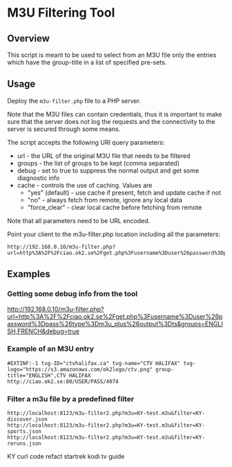# M3U Filtering Tool

## Overview

This script is meant to be used to select from an M3U file only the entries which have the group-title in a list of specified pre-sets.

## Usage

Deploy the ```m3u-filter.php``` file to a PHP server. 

Note that the M3U files can contain credentials, thus it is important to make sure that the server does not log the requests and the connectivity to the server is secured through some means.

The script accepts the following URI query parameters:
* url - the URL of the original M3U file that needs to be filtered
* groups - the list of groups to be kept (comma separated)
* debug - set to true to suppress the normal output and get some diagnostic info
* cache - controls the use of caching. Values are 
    - "yes" (default) - use cache if present, fetch and update cache if not
    - "no" - always fetch from remote, ignore any local data
    - "force_clear" - clear local cache before fetching from remote

Note that all parameters need to be URL encoded.

Point your client to the m3u-filter.php location including all the parameters:
```
http://192.168.0.10/m3u-filter.php?url=http%3A%2F%2Fciao.ok2.se%2Fget.php%3Fusername%3Duser%26password%3Dpass%26type%3Dm3u_plus%26output%3Dts&groups=ENGLISH,FRENCH
```

## Examples

### Getting some debug info from the tool
http://192.168.0.10/m3u-filter.php?url=http%3A%2F%2Fciao.ok2.se%2Fget.php%3Fusername%3Duser%26password%3Dpass%26type%3Dm3u_plus%26output%3Dts&groups=ENGLISH,FRENCH&debug=true

### Example of an M3U entry
```
#EXTINF:-1 tvg-ID="ctvhalifax.ca" tvg-name="CTV HALIFAX" tvg-logo="https://s3.amazonaws.com/ok2logo/ctv.png" group-title="ENGLISH",CTV HALIFAX
http://ciao.ok2.se:80/USER/PASS/4074
```


### Filter a m3u file by a predefined filter
```
http://localhost:8123/m3u-filter2.php?m3u=KY-test.m3u&filter=KY-discover.json
http://localhost:8123/m3u-filter2.php?m3u=KY-test.m3u&filter=KY-sports.json
http://localhost:8123/m3u-filter2.php?m3u=KY-test.m3u&filter=KY-reruns.json
```


KY curl
code refact
startrek
kodi tv guide
